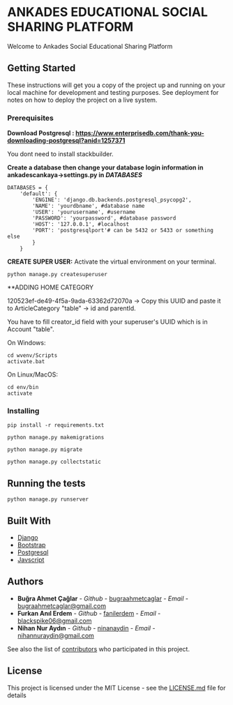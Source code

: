 # ANKADES EDUCATIONAL SOCIAL SHARING PLATFORM

Welcome to Ankades Social Educational Sharing Platform

## Getting Started

These instructions will get you a copy of the project up and running on your local machine for development and testing purposes. See deployment for notes on how to deploy the project on a live system.

### Prerequisites

**Download Postgresql : https://www.enterprisedb.com/thank-you-downloading-postgresql?anid=1257371**

You dont need to install stackbuilder.

**Create a database then change your database login information in ankadescankaya->settings.py in _DATABASES_**

```
DATABASES = {
    'default': {
        'ENGINE': 'django.db.backends.postgresql_psycopg2',
        'NAME': 'yourdbname', #database name
        'USER': 'yourusername', #username
        'PASSWORD': 'yourpassword', #database password
        'HOST': '127.0.0.1', #localhost
        'PORT': 'postgresqlport'# can be 5432 or 5433 or something else
        }
    }
```

**CREATE SUPER USER:** Activate the virtual environment on your terminal.

```
python manage.py createsuperuser
```

**ADDING HOME CATEGORY

120523ef-de49-4f5a-9ada-63362d72070a  -> Copy this UUID and paste it to ArticleCategory "table" -> id and parentId.

You have to fill creator_id field with your superuser's UUID which is in Account "table".

On Windows:

```
cd wvenv/Scripts
activate.bat
```

On Linux/MacOS:

```
cd env/bin
activate
```

### Installing

```
pip install -r requirements.txt
```

```
python manage.py makemigrations
```

```
python manage.py migrate
```

```
python manage.py collectstatic
```

## Running the tests

```
python manage.py runserver
```

## Built With

* [Django](https://www.djangoproject.com/)
* [Bootstrap](https://getbootstrap.com/)
* [Postgresql](https://www.postgresql.org/)
* [Javscript](https://www.javascript.com/)

## Authors

* **Buğra Ahmet Çağlar** - *Github* - [bugraahmetcaglar](https://github.com/bacaglar) - *Email* - [bugraahmetcaglar@gmail.com]()
* **Furkan Anıl Erdem** - *Github* - [fanilerdem](https://github.com/fanilerdem) - *Email* - [blackspike06@gmail.com]()
* **Nihan Nur Aydın** - *Github* - [ninanaydin](https://github.com/nihanaydin) - *Email* - [nihannuraydin@gmail.com]()

See also the list of [contributors](https://github.com/CankayaUniversity/ceng-407-408-2019-2020-ANKADES-Educational-Social-Sharing-Platform/graphs/contributors) who participated in this project.

## License

This project is licensed under the MIT License - see the [LICENSE.md](LICENSE.md) file for details
